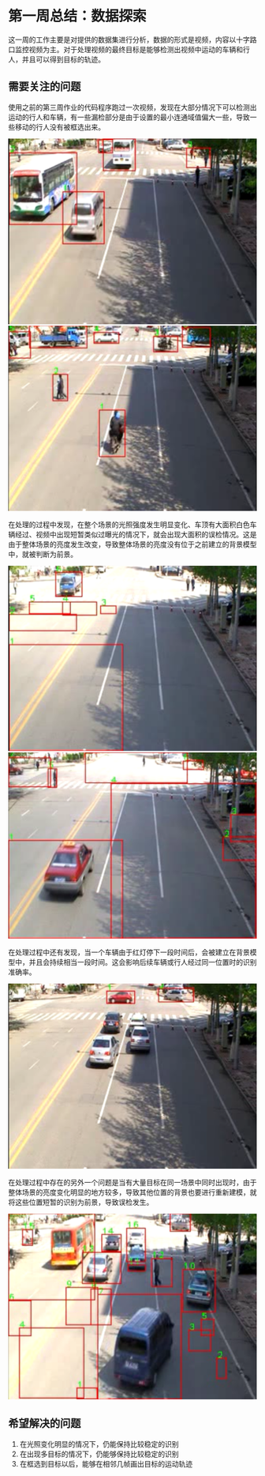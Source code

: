 # 第一周总结：数据探索
这一周的工作主要是对提供的数据集进行分析，数据的形式是视频，内容以十字路口监控视频为主。对于处理视频的最终目标是能够检测出视频中运动的车辆和行人，并且可以得到目标的轨迹。
## 需要关注的问题

使用之前的第三周作业的代码程序跑过一次视频，发现在大部分情况下可以检测出运动的行人和车辆，有一些漏检部分是由于设置的最小连通域值偏大一些，导致一些移动的行人没有被框选出来。

![比较好的结果](https://github.com/Jeasonlee313/Hello-world/blob/master/%E6%AF%94%E8%BE%83%E5%A5%BD%E7%9A%84%E7%BB%93%E6%9E%9C.png)
![比较好的结果2](https://github.com/Jeasonlee313/Hello-world/blob/master/%E6%AF%94%E8%BE%83%E5%A5%BD%E7%9A%84%E7%BB%93%E6%9E%9C2.png)

在处理的过程中发现，在整个场景的光照强度发生明显变化、车顶有大面积白色车辆经过、视频中出现短暂类似过曝光的情况下，就会出现大面积的误检情况。这是由于整体场景的亮度发生改变，导致整体场景的亮度没有位于之前建立的背景模型中，就被判断为前景。

![过曝光大量误检](https://github.com/Jeasonlee313/Hello-world/blob/master/%E8%BF%87%E6%9B%9D%E5%85%89%E5%A4%A7%E9%87%8F%E8%AF%AF%E6%A3%801%EF%BC%9A03.png)
![过曝光误检](https://github.com/Jeasonlee313/Hello-world/blob/master/%E8%BF%87%E6%9B%9D%E5%85%89%E8%AF%AF%E6%A3%803%EF%BC%9A44.png)

在处理过程中还有发现，当一个车辆由于红灯停下一段时间后，会被建立在背景模型中，并且会持续相当一段时间。这会影响后续车辆或行人经过同一位置时的识别准确率。

![背景影响](https://github.com/Jeasonlee313/Hello-world/blob/master/%E5%81%9C%E8%BD%A6%E5%BD%B1%E5%93%8D%E8%83%8C%E6%99%AF9%EF%BC%9A25.png)

在处理过程中存在的另外一个问题是当有大量目标在同一场景中同时出现时，由于整体场景的亮度变化明显的地方较多，导致其他位置的背景也要进行重新建模，就将这些位置短暂的识别为前景，导致误检发生。

![多目标误检](https://github.com/Jeasonlee313/Hello-world/blob/master/%E5%A4%9A%E7%9B%AE%E6%A0%87%E8%AF%AF%E6%A3%802%EF%BC%9A28.png)

## 希望解决的问题

1. 在光照变化明显的情况下，仍能保持比较稳定的识别
2. 在出现多目标的情况下，仍能够保持比较稳定的识别
3. 在框选到目标以后，能够在相邻几帧画出目标的运动轨迹